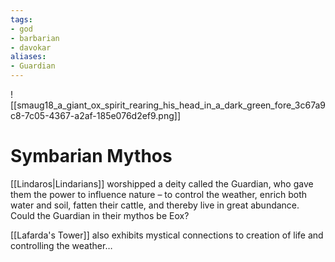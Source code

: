 ```yaml
---
tags:
- god
- barbarian
- davokar
aliases:
- Guardian
---
```

![[smaug18_a_giant_ox_spirit_rearing_his_head_in_a_dark_green_fore_3c67a9c8-7c05-4367-a2af-185e076d2ef9.png]]
# Symbarian Mythos
[[Lindaros|Lindarians]] worshipped a deity called the Guardian, who gave them the power to influence nature – to control the weather, enrich both water and soil, fatten their cattle, and thereby live in great abundance. Could the Guardian in their mythos be Eox?

[[Lafarda's Tower]] also exhibits mystical connections to creation of life and controlling the weather…


